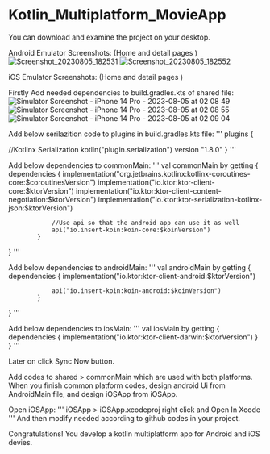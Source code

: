 # Kotlin_Multiplatform_MovieApp


You can download and examine the project on your desktop.

Android Emulator Screenshots: (Home and detail pages )
![Screenshot_20230805_182531](https://github.com/ahmetbostanciklioglu/Kotlin_Multiplatform_MovieApp/assets/40151328/74bf30ec-ba3f-4230-91c6-5bc474f82650)
![Screenshot_20230805_182552](https://github.com/ahmetbostanciklioglu/Kotlin_Multiplatform_MovieApp/assets/40151328/e0f6c80c-a107-46fb-8920-8908c82d6f65)

iOS Emulator Screenshots: (Home and detail pages )

Firstly Add needed dependencies to build.gradles.kts of shared file:
![Simulator Screenshot - iPhone 14 Pro - 2023-08-05 at 02 08 49](https://github.com/ahmetbostanciklioglu/Kotlin_Multiplatform_MovieApp/assets/40151328/24919c7a-7893-4836-b690-ed673a1a5751)
![Simulator Screenshot - iPhone 14 Pro - 2023-08-05 at 02 08 55](https://github.com/ahmetbostanciklioglu/Kotlin_Multiplatform_MovieApp/assets/40151328/f304213e-8b71-48a4-8368-d535f3219987)
![Simulator Screenshot - iPhone 14 Pro - 2023-08-05 at 02 09 04](https://github.com/ahmetbostanciklioglu/Kotlin_Multiplatform_MovieApp/assets/40151328/e425b01e-e254-48b8-acfb-51be5bea9413)




Add below serilazition code to plugins in build.gradles.kts file:
'''
plugins {

  //Kotlinx Serialization
    kotlin("plugin.serialization") version "1.8.0"
}
'''

Add below dependencies to commonMain:
'''
val commonMain by getting {
            dependencies {
                implementation("org.jetbrains.kotlinx:kotlinx-coroutines-core:$coroutinesVersion")
                implementation("io.ktor:ktor-client-core:$ktorVersion")
                implementation("io.ktor:ktor-client-content-negotiation:$ktorVersion")
                implementation("io.ktor:ktor-serialization-kotlinx-json:$ktorVersion")

                //Use api so that the android app can use it as well
                api("io.insert-koin:koin-core:$koinVersion")
            }
}
'''

Add below dependencies to androidMain:
'''
val androidMain by getting {
            dependencies {
                implementation("io.ktor:ktor-client-android:$ktorVersion")

                api("io.insert-koin:koin-android:$koinVersion")
            }
}
'''

Add below dependencies to iosMain:
'''
val iosMain by getting {
            dependencies {
                implementation("io.ktor:ktor-client-darwin:$ktorVersion")
            }
}
'''

Later on click Sync Now button.

Add codes to  shared > commonMain which are used with both platforms. When you finish common platform codes, design android Ui from AndroidMain file, and design iOSApp from iOSApp. 

Open iOSApp: 
'''
iOSApp > iOSApp.xcodeproj right click and Open In Xcode 
'''
And then modify needed according to github codes in your project.


Congratulations! You develop a kotlin multiplatform app for Android and iOS devies.

